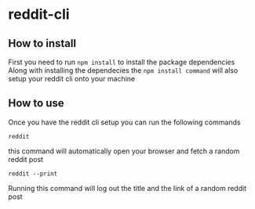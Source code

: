 # reddit-cli
## How to install
First you need to run `npm install` to install the package dependencies
Along with installing the dependecies the `npm install command` will also setup your reddit cli onto your machine
## How to use
Once you have the reddit cli setup you can run the following commands
```
reddit
```
this command will automatically open your browser and fetch a random reddit post

```
reddit --print
```
Running this command will log out the title and the link of a random reddit post
